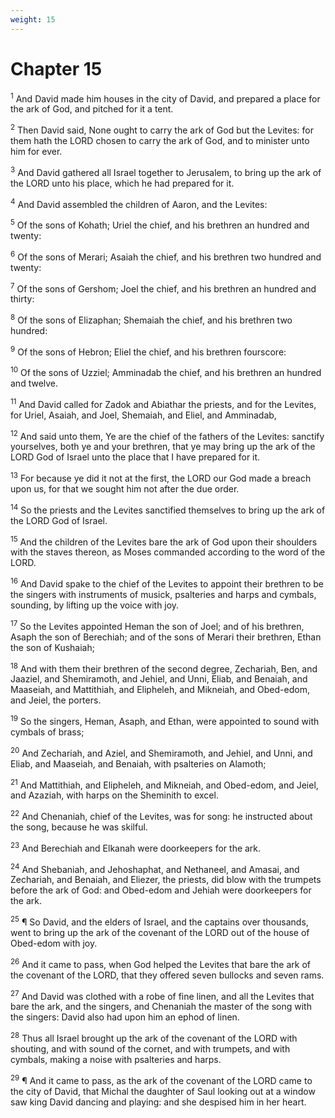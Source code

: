 ```yaml
---
weight: 15
---
```


# Chapter 15

<sup>1</sup> And David made him houses in the city of David, and prepared a place for the ark of God, and pitched for it a tent. 

<sup>2</sup> Then David said, None ought to carry the ark of God but the Levites: for them hath the LORD chosen to carry the ark of God, and to minister unto him for ever. 

<sup>3</sup> And David gathered all Israel together to Jerusalem, to bring up the ark of the LORD unto his place, which he had prepared for it. 

<sup>4</sup> And David assembled the children of Aaron, and the Levites: 

<sup>5</sup> Of the sons of Kohath; Uriel the chief, and his brethren an hundred and twenty: 

<sup>6</sup> Of the sons of Merari; Asaiah the chief, and his brethren two hundred and twenty: 

<sup>7</sup> Of the sons of Gershom; Joel the chief, and his brethren an hundred and thirty: 

<sup>8</sup> Of the sons of Elizaphan; Shemaiah the chief, and his brethren two hundred: 

<sup>9</sup> Of the sons of Hebron; Eliel the chief, and his brethren fourscore: 

<sup>10</sup> Of the sons of Uzziel; Amminadab the chief, and his brethren an hundred and twelve. 

<sup>11</sup> And David called for Zadok and Abiathar the priests, and for the Levites, for Uriel, Asaiah, and Joel, Shemaiah, and Eliel, and Amminadab, 

<sup>12</sup> And said unto them, Ye are the chief of the fathers of the Levites: sanctify yourselves, both ye and your brethren, that ye may bring up the ark of the LORD God of Israel unto the place that I have prepared for it. 

<sup>13</sup> For because ye did it not at the first, the LORD our God made a breach upon us, for that we sought him not after the due order. 

<sup>14</sup> So the priests and the Levites sanctified themselves to bring up the ark of the LORD God of Israel. 

<sup>15</sup> And the children of the Levites bare the ark of God upon their shoulders with the staves thereon, as Moses commanded according to the word of the LORD. 

<sup>16</sup> And David spake to the chief of the Levites to appoint their brethren to be the singers with instruments of musick, psalteries and harps and cymbals, sounding, by lifting up the voice with joy. 

<sup>17</sup> So the Levites appointed Heman the son of Joel; and of his brethren, Asaph the son of Berechiah; and of the sons of Merari their brethren, Ethan the son of Kushaiah; 

<sup>18</sup> And with them their brethren of the second degree, Zechariah, Ben, and Jaaziel, and Shemiramoth, and Jehiel, and Unni, Eliab, and Benaiah, and Maaseiah, and Mattithiah, and Elipheleh, and Mikneiah, and Obed-edom, and Jeiel, the porters. 

<sup>19</sup> So the singers, Heman, Asaph, and Ethan, were appointed to sound with cymbals of brass; 

<sup>20</sup> And Zechariah, and Aziel, and Shemiramoth, and Jehiel, and Unni, and Eliab, and Maaseiah, and Benaiah, with psalteries on Alamoth; 

<sup>21</sup> And Mattithiah, and Elipheleh, and Mikneiah, and Obed-edom, and Jeiel, and Azaziah, with harps on the Sheminith to excel. 

<sup>22</sup> And Chenaniah, chief of the Levites, was for song: he instructed about the song, because he was skilful. 

<sup>23</sup> And Berechiah and Elkanah were doorkeepers for the ark. 

<sup>24</sup> And Shebaniah, and Jehoshaphat, and Nethaneel, and Amasai, and Zechariah, and Benaiah, and Eliezer, the priests, did blow with the trumpets before the ark of God: and Obed-edom and Jehiah were doorkeepers for the ark. 

<sup>25</sup> ¶ So David, and the elders of Israel, and the captains over thousands, went to bring up the ark of the covenant of the LORD out of the house of Obed-edom with joy. 

<sup>26</sup> And it came to pass, when God helped the Levites that bare the ark of the covenant of the LORD, that they offered seven bullocks and seven rams. 

<sup>27</sup> And David was clothed with a robe of fine linen, and all the Levites that bare the ark, and the singers, and Chenaniah the master of the song with the singers: David also had upon him an ephod of linen. 

<sup>28</sup> Thus all Israel brought up the ark of the covenant of the LORD with shouting, and with sound of the cornet, and with trumpets, and with cymbals, making a noise with psalteries and harps. 

<sup>29</sup> ¶ And it came to pass, as the ark of the covenant of the LORD came to the city of David, that Michal the daughter of Saul looking out at a window saw king David dancing and playing: and she despised him in her heart. 


